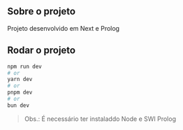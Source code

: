 ## Sobre o projeto

Projeto desenvolvido em Next e Prolog

## Rodar o projeto

```bash
npm run dev
# or
yarn dev
# or
pnpm dev
# or
bun dev
```

> Obs.: É necessário ter instaladdo Node e SWI Prolog